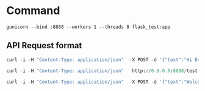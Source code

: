 
# Command  
```
gunicorn --bind :8888 --workers 1 --threads 8 flask_test:app
```



## API Request format

```python
curl -i -H "Content-Type: application/json"  -X POST -d '{"text":"Hi Everyone!!! "}' http://0.0.0.0:8888/hi
```


```python
curl -i -H "Content-Type: application/json"   http://0.0.0.0:8888/test
```

``` python
curl -i -H "Content-Type: application/json"  -X POST -d '{"text":"Welcome TO my app "}' http://0.0.0.0:8888/hello
```

